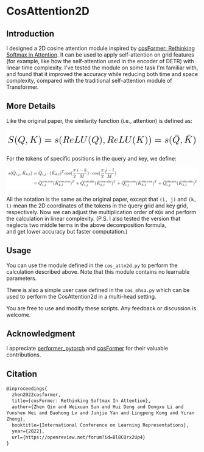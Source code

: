 # CosAttention2D

## Introduction

I designed a 2D cosine attention module inspired by [cosFormer: Rethinking Softmax in Attention](https://arxiv.org/abs/2202.08791).
It can be used to apply self-attention on grid features (for example, like how the self-attention used in the encoder of DETR) with linear time complexity. I've tested the module on some task I'm familiar with, and found that it improved the accuracy while reducing both time and space complexity, compared with the traditional self-attention module of Transformer. 

## More Details 

Like the original paper, the similarity function (i.e., attention) is defined as:

<p align="center">
  <img src="./figures/eq1.png">
</p>
For the tokens of specific positions in the query and key, we define:
<p align="center">
  <img src="./figures/eq2.png">
</p>

All the notation is the same as the original paper, except that `(i, j)` and `(k, l)` mean the 2D coordinates of the tokens in the query grid and key grid, respectively. Now we can adjust the multiplication order of `KQV` and perform the calculation in linear complexity. (P.S. I also tested the version that neglects two middle terms in the above decomposition formula,  
and get lower accuracy but faster computation.)

## Usage

You can use the module defined in the `cos_attn2d.py` to perform the calculation described above. Note that this module contains no learnable parameters.

There is also a simple user case defined in the `cos_mhsa.py` which can be used to perform the CosAttention2d in a multi-head setting.

You are free to use and modify these scripts. Any feedback or discussion is welcome.

## Acknowledgment

I appreciate [performer_pytorch](https://github.com/lucidrains/performer-pytorch) and [cosFormer](https://github.com/OpenNLPLab/cosFormer) for their valuable contributions.

## Citation

```
@inproceedings{
  zhen2022cosformer,
  title={cosFormer: Rethinking Softmax In Attention},
  author={Zhen Qin and Weixuan Sun and Hui Deng and Dongxu Li and Yunshen Wei and Baohong Lv and Junjie Yan and Lingpeng Kong and Yiran Zhong},
  booktitle={International Conference on Learning Representations},
  year={2022},
  url={https://openreview.net/forum?id=Bl8CQrx2Up4}
}
```
